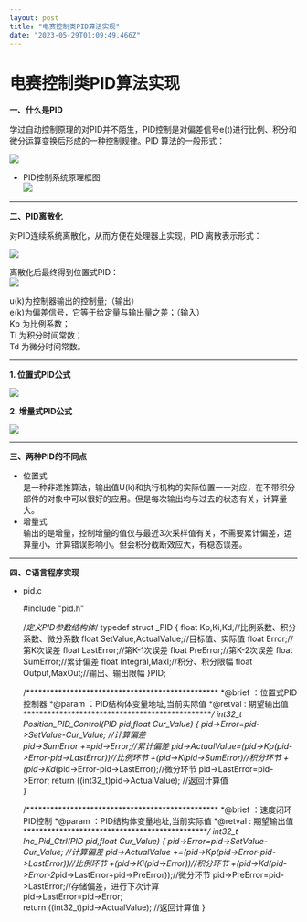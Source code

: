 ```yaml
---
layout: post
title: "电赛控制类PID算法实现"
date: "2023-05-29T01:09:49.466Z"
---
```

电赛控制类PID算法实现
============

**一、什么是PID**

学过自动控制原理的对PID并不陌生，PID控制是对偏差信号e(t)进行比例、积分和微分运算变换后形成的一种控制规律。PID 算法的一般形式：

![](https://img2023.cnblogs.com/blog/2776504/202305/2776504-20230528182516619-1960146850.png)

*   PID控制系统原理框图  
    ![](https://img2023.cnblogs.com/blog/2776504/202305/2776504-20230528172026934-1045701598.png)

* * *

**二、PID离散化**

对PID连续系统离散化，从而方便在处理器上实现，PID 离散表示形式：

![](https://img2023.cnblogs.com/blog/2776504/202305/2776504-20230528183149610-589703979.png)

离散化后最终得到位置式PID：  
![](https://img2023.cnblogs.com/blog/2776504/202305/2776504-20230528183321351-1791896745.png)

u(k)为控制器输出的控制量;（输出）  
e(k)为偏差信号，它等于给定量与输出量之差；（输入）  
Kp 为比例系数；  
Ti 为积分时间常数；  
Td 为微分时间常数。

* * *

**1\. 位置式PID公式**

![](https://img2023.cnblogs.com/blog/2776504/202305/2776504-20230528182807088-289161166.png)

**2\. 增量式PID公式**

![](https://img2023.cnblogs.com/blog/2776504/202305/2776504-20230528182858566-1918676559.png)

* * *

**三、两种PID的不同点**

*   位置式  
    是一种非递推算法，输出值U(k)和执行机构的实际位置一一对应，在不带积分部件的对象中可以很好的应用。但是每次输出均与过去的状态有关，计算量大。
*   增量式  
    输出的是增量，控制增量的值仅与最近3次采样值有关，不需要累计偏差，运算量小，计算错误影响小。但会积分截断效应大，有稳态误差。

* * *

**四、C语言程序实现**

*   pid.c

    #include "pid.h"
    
    /*定义PID参数结构体*/
    typedef struct _PID
    {
        float Kp,Ki,Kd;//比例系数、积分系数、微分系数
        float SetValue,ActualValue;//目标值、实际值
        float Error;//第K次误差
        float LastError;//第K-1次误差
        float PreError;//第K-2次误差
        float SumError;//累计偏差
        float Integral,MaxI;//积分、积分限幅
        float Output,MaxOut;//输出、输出限幅
    }PID;
    
    /************************************************
    *@brief  ：位置式PID控制器
    *@param  ：PID结构体变量地址,当前实际值
    *@retval : 期望输出值
    *************************************************/
    int32_t Position_PID_Control(PID *pid,float Cur_Value)
    {
        pid->Error=pid->SetValue-Cur_Value; //计算偏差      
        pid->SumError +=pid->Error;//累计偏差
        pid->ActualValue=(pid->Kp*(pid->Error-pid->LastError))//比例环节
        +(pid->Ki*pid->SumError)//积分环节
        +(pid->Kd*(pid->Error-pid->LastError);//微分环节
        pid->LastError=pid->Error;
        return ((int32_t)pid->ActualValue); //返回计算值	 
    }
    
    /************************************************
    *@brief  ：速度闭环PID控制
    *@param  ：PID结构体变量地址,当前实际值
    *@retval : 期望输出值
    *************************************************/
    int32_t Inc_Pid_Ctrl(PID *pid,float Cur_Value)
    {
        pid->Error=pid->SetValue-Cur_Value; //计算偏差
        pid->ActualValue +=(pid->Kp*(pid->Error-pid->LastError))//比例环节
        +(pid->Ki*(pid->Error))//积分环节
        +(pid->Kd*(pid->Error-2*pid->LastError+pid->PreError));//微分环节 
        pid->PreError=pid->LastError;//存储偏差，进行下次计算                                                             
        pid->LastError=pid->Error;                                                            	
        return ((int32_t)pid->ActualValue); //返回计算值
    }
